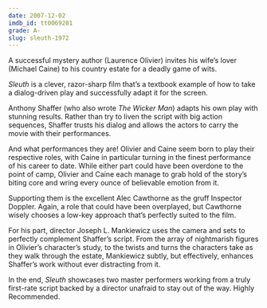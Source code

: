 ```yaml
---
date: 2007-12-02
imdb_id: tt0069281
grade: A-
slug: sleuth-1972
---
```


A successful mystery author (Laurence Olivier) invites his wife’s lover (Michael Caine) to his country estate for a deadly game of wits.

_Sleuth_ is a clever, razor-sharp film that’s a textbook example of how to take a dialog-driven play and successfully adapt it for the screen.

Anthony Shaffer (who also wrote <span data-imdb-id="tt0070917">_The Wicker Man_</span>) adapts his own play with stunning results. Rather than try to liven the script with big action sequences, Shaffer trusts his dialog and allows the actors to carry the movie with their performances.

And what performances they are! Olivier and Caine seem born to play their respective roles, with Caine in particular turning in the finest performance of his career to date. While either part could have been overdone to the point of camp, Olivier and Caine each manage to grab hold of the story’s biting core and wring every ounce of believable emotion from it.

Supporting them is the excellent Alec Cawthorne as the gruff Inspector Doppler. Again, a role that could have been overplayed, but Cawthorne wisely chooses a low-key approach that’s perfectly suited to the film.

For his part, director Joseph L. Mankiewicz uses the camera and sets to perfectly complement Shaffer’s script. From the array of nightmarish figures in Olivier’s character’s study, to the twists and turns the characters take as they walk through the estate, Mankiewicz subtly, but effectively, enhances Shaffer’s work without ever distracting from it.

In the end, _Sleuth_ showcases two master performers working from a truly first-rate script backed by a director unafraid to stay out of the way. Highly Recommended.
